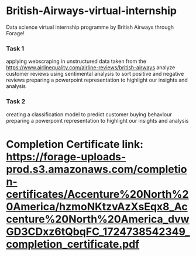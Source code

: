 # British-Airways-virtual-internship

Data science virtual internship programme by British Airways through Forage!

### Task 1
applying webscraping in unstructured data taken from the https://www.airlinequality.com/airline-reviews/british-airways
analyze customer reviews using sentimental analysis to sort positive and negative reviews
preparing a powerpoint representation to highlight our insights and analysis
### Task 2
creating a classification model to predict customer buying behaviour
preparing a powerpoint representation to highlight our insights and analysis


# Completion Certificate link: https://forage-uploads-prod.s3.amazonaws.com/completion-certificates/Accenture%20North%20America/hzmoNKtzvAzXsEqx8_Accenture%20North%20America_dvwGD3CDxz6tQbqFC_1724738542349_completion_certificate.pdf
